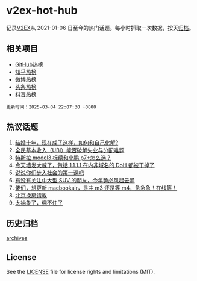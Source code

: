 # v2ex-hot-hub

 记录[V2EX](https://www.v2ex.com/)从 2021-01-06 日至今的热门话题。每小时抓取一次数据，按天[归档](archives)。
 
 ## 相关项目

- [GitHub热榜](https://github.com/it985/github-hot-hub)
- [知乎热榜](https://github.com/it985/zhihu-hot-hub)
- [微博热榜](https://github.com/it985/weibo-hot-hub)
- [头条热榜](https://github.com/it985/toutiao-hot-hub)
- [抖音热榜](https://github.com/it985/douyin-hot-hub)


 `更新时间：2025-03-04 22:07:30 +0800`

## 热议话题

1. [结婚十年，现在成了这样，如何和自己化解?](https://www.v2ex.com/t/1115764)
1. [全民基本收入（UBI）能否破解失业与分配难题](https://www.v2ex.com/t/1115704)
1. [特斯拉 model3 标续和小鹏 p7+怎么选？](https://www.v2ex.com/t/1115672)
1. [今天墙发大威了，包括 1.1.1.1 在内非域名的 DoH 都被干掉了](https://www.v2ex.com/t/1115771)
1. [说说你们步入社会的第一课吧](https://www.v2ex.com/t/1115778)
1. [有没有关注中大型 SUV 的朋友，今年势必风起云涌](https://www.v2ex.com/t/1115691)
1. [佬们，想更新 macbookair，是冲 m3 还是等 m4，急急急！在线等！](https://www.v2ex.com/t/1115652)
1. [北京换房请教](https://www.v2ex.com/t/1115768)
1. [太抽象了，绷不住了](https://www.v2ex.com/t/1115826)

## 历史归档

[archives](archives)

## License

See the [LICENSE](LICENSE) file for license rights and limitations (MIT).
